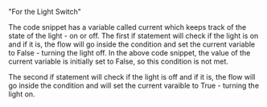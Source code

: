 "For the Light Switch"

The code snippet has a variable called current which keeps track of the state of the light - on or off. The first if statement will check if the light is on and if it is, the flow will go inside the condition and set the current variable to False - turning the light off. In the above code snippet, the value of the current variable is initially set to False, so this condition is not met.

The second if statement will check if the light is off and if it is, the flow will go inside the condition and will set the current varaible to True - turning the light on. 

